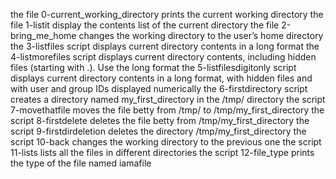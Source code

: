 the file 0-current_working_directory prints the current working directory
the file 1-listit display the contents list of the current directory
the file 2-bring_me_home changes the working directory to the user’s home directory
the 3-listfiles script displays current directory contents in a long format
the 4-listmorefiles script displays current directory contents, including hidden files (starting with .). Use the long format
the 5-listfilesdigitonly script displays current directory contents in a long format, with hidden files and with user and group IDs displayed numerically
the 6-firstdirectory script creates a directory named my_first_directory in the /tmp/ directory
the script 7-movethatfile moves the file betty from /tmp/ to /tmp/my_first_directory
the script 8-firstdelete deletes the file betty from /tmp/my_first_directory
the script 9-firstdirdeletion deletes the directory /tmp/my_first_directory
the script 10-back changes the working directory to the previous one
the script 11-lists lists all the files in different directories
the script 12-file_type prints the type of the file named iamafile
